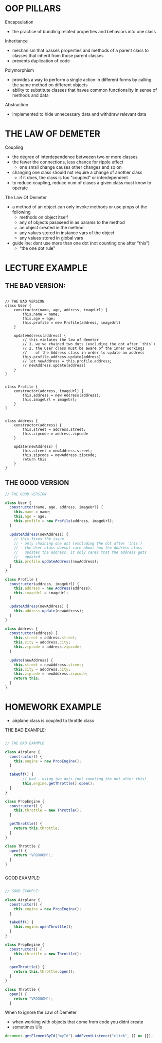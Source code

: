 # OOP PILLARS

Encapsulation

- the practice of bundling related properties and behaviors into
  one class

Inheritance

- mechanism that passes properties and methods of a parent class to classes
  that inherit from those parent classes
- prevents duplication of code

Polymorphism

- provides a way to perform a single action in different forms by
  calling the same method on different objects
- ability to substitute classes that havee common functionality in sense of methods and data

Abstraction

- implemented to hide unnecessary data and withdraw relevant data

# THE LAW OF DEMETER

Coupling

- the degree of interdependence betweeen two or more classes
- the fewer the connections, less chance for ripple effect
  - one small change causes other changes and so on
- changing one class should not require a change of another class
  - if it does, the class is too "coupled" or interdependent
- to reduce coupling, reduce num of clases a given class must know to operate

The Law Of Demeter

- a method of an object can only invoke methods or use props of the following
  - methods on object itself
  - any of objects pasaseed in as params to the method
  - an object created in the method
  - any values stored in instance vars of the object
  - any values stored in global vars
- guideline: dont use more than one dot (not counting one after "this")
  - "the one dot rule"

# LECTURE EXAMPLE

## THE BAD VERSION:

```JS

// THE BAD VERSION
class User {
	constructor(name, age, address, imageUrl) {
		this.name = name;
		this.age = age;
		this.profile = new Profile(address, imageUrl)
	}

	updateAddress(address) {
		// this violates the law of demeter
		// 1. we've chained two dots (excluding the dot after `this`)
		// 2. the User class must be aware of the inner workings
		//    of the Address class in order to update an address
		this.profile.address.update(address)
		// let newAddress = this.profile.address;
		// newAddress.update(address)
	}
}


class Profile {
	constructor(address, imageUrl) {
		this.address = new Address(address);
		this.imageUrl = imageUrl;
	}
}


class Address {
	constructor(address) {
		this.street = address.street;
		this.zipcode = address.zipcode
	}

	update(newAddress) {
		this.street = newAddress.street;
		this.zipcode = newAddress.zipcode;
		return this
	}
}

```

## THE GOOD VERSION

```js
// THE GOOD VERSION

class User {
  constructor(name, age, address, imageUrl) {
    this.name = name;
    this.age = age;
    this.profile = new Profile(address, imageUrl);
  }

  updateAddress(newAddress) {
    // this fixes the issue
    // - only chaining one dot (excluding the dot after `this`)
    // - the User class doesnt care about how the Address class
    //   updates the address, it only cares that the address gets
    //   updated
    this.profile.updateAddress(newAddress);
  }
}

class Profile {
  constructor(address, imageUrl) {
    this.address = new Address(address);
    this.imageUrl = imageUrl;
  }

  updateAddress(newAddress) {
    this.address.update(newAddress);
  }
}

class Address {
  constructor(address) {
    this.street = address.street;
    this.city = adddress.city;
    this.zipcode = address.zipcode;
  }

  update(newAddress) {
    this.street = newAddress.street;
    this.city = adddress.city;
    this.zipcode = newAddress.zipcode;
    return this;
  }
}
```

# HOMEWORK EXAMPLE

- airplane class is coupled to throttle class

THE BAD EXAMPLE:

```js

// THE BAD EXAMPLE

class Airplane {
  constructor() {
    this.engine = new PropEngine();
  }

  takeOff() {
		// bad - using two dots (not counting the dot after this)
		this.engine.getThrottle().open();
  }
}

class PropEngine {
  constructor() {
    this.throttle = new Throttle();
  }

  getThrottle() {
    return this.throttle;
  }
}

class Throttle {
  open() {
    return "VROOOOM"!;
  }
}



```

GOOD EXAMPLE:

```js

// GOOD EXAMPLE:

class Airplane {
  constructor() {
    this.engine = new PropEngine();
  }

  takeOff() {
    this.engine.openThrottle();
  }
}

class PropEngine {
  constructor() {
    this.throttle = new Throttle();
  }

  openThrottle() {
    return this.throttle.open();
  }
}

class Throttle {
  open() {
    return "VROOOOM"!;
  }

```

When to ignore the Law of Demeter

- when working with objects that come from code you didnt create
- sometimes UIs

```js
document.getElementById("myId").addEventListener("click", () => {});
```
